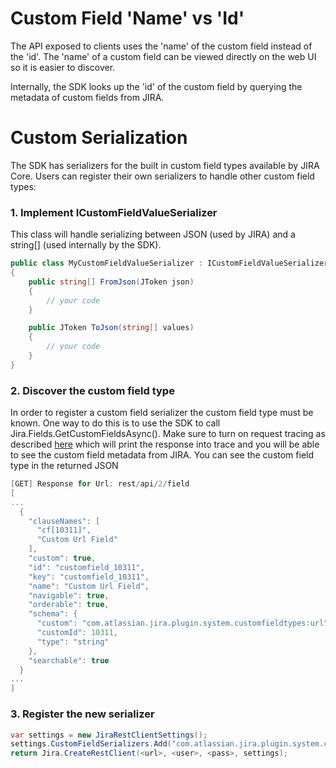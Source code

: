 # Custom Field 'Name' vs 'Id' #
The API exposed to clients uses the 'name' of the custom field instead of the 'id'. The 'name' of a custom field can be viewed directly on the web UI so it is easier to discover.

Internally, the SDK looks up the 'id' of the custom field by querying the metadata of custom fields from JIRA.


# Custom Serialization #
The SDK has serializers for the built in custom field types available by JIRA Core. Users can register their own serializers to handle other custom field types:

### 1. Implement ICustomFieldValueSerializer ###
This class will handle serializing between JSON (used by JIRA) and a string[] (used internally by the SDK).

```csharp
public class MyCustomFieldValueSerializer : ICustomFieldValueSerializer
{
    public string[] FromJson(JToken json)
    {
        // your code
    }

    public JToken ToJson(string[] values)
    {
        // your code
    }
}
```

### 2. Discover the custom field type ###
In order to register a custom field serializer the custom field type must be known. One way to do this is to use the SDK to call Jira.Fields.GetCustomFieldsAsync(). Make sure to turn on request tracing as described [here](https://bitbucket.org/farmas/atlassian.net-sdk/wiki/How%20to%20Debug%20Problems) which will print the response into trace and you will be able to see the custom field metadata from JIRA. You can see the custom field type in the returned JSON

```csharp
[GET] Response for Url: rest/api/2/field
[
...
  {
    "clauseNames": [
      "cf[10311]",
      "Custom Url Field"
    ],
    "custom": true,
    "id": "customfield_10311",
    "key": "customfield_10311",
    "name": "Custom Url Field",
    "navigable": true,
    "orderable": true,
    "schema": {
      "custom": "com.atlassian.jira.plugin.system.customfieldtypes:url",  <-- CUSTOM FIELD TYPE
      "customId": 10311,
      "type": "string"
    },
    "searchable": true
  }
...
]

```

### 3. Register the new serializer ###

```csharp
var settings = new JiraRestClientSettings();
settings.CustomFieldSerializers.Add("com.atlassian.jira.plugin.system.customfieldtypes:url", new MyCustomFieldValueSerializer());
return Jira.CreateRestClient(<url>, <user>, <pass>, settings);

```
